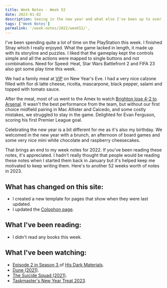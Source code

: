 ```yaml
---
title: Week Notes - Week 52
date: 2023-01-02
description: Seeing in the new year and what else I've been up to over the last seven days.
tags: ['Week Notes']
permalink: '/week-notes/2022/week52/',
---
```


I've been spending quite a lot of time on the PlayStation this week. I finished Stray which I really enjoyed. What the game lacked in length, it made up with its storyline and puzzles. I liked that the gameplay kept the controls simple and all the actions were mapped to single buttons and not combinations. Need for Speed: Heat, Star Wars Battlefront 2 and FIFA 23 also got some play time this week.

We had a family meal at [VIP](https://pizzavip.co.uk/) on New Year's Eve. I had a very nice calzone filled with fior di latte cheese, ricotta, mascarpone, black pepper, salami and topped with tomato sauce. 

After the meal, most of us went to the Amex to watch [Brighton lose 4-2 to Arsenal](https://www.brightonandhovealbion.com/news/3002690/brave-albion-beaten-by-the-leaders). It wasn't the best performance from the team, but without our first choice midfield pairing in Mac Allister and Caicedo, and some costly mistakes, we struggled to stay in the game. Delighted for Evan Ferguson, scoring his first Premier League goal.

Celebrating the new year is a bit different for me as it's also my birthday. We welcomed in the new year with a brunch, an afternoon of board games and some very nice mini white chocolate and raspberry cheesecakes.

That brings an end to my week notes for 2022. If you've been reading these notes, it's appreciated. I hadn't really thought that people would be reading these notes when I started them back in January but it's helped keep me motivated to keep writing them. Here's to another 52 weeks worth of notes in 2023.


## What has changed on this site:

- I created a new template for pages that show when they were last updated.
- I updated the [Colophon page](/colophon/).

## What I've been reading:

- I didn't read any books this week.

## What I've been watching:

- [Episode 2 in Season 3 ](https://www.themoviedb.org/tv/68507-his-dark-materials/season/3/episode/2) of [His Dark Materials](https://www.themoviedb.org/tv/68507-his-dark-materials).
- [Dune (2021)](https://www.themoviedb.org/movie/438631-dune).
- [The Suicide Squad (2021)](https://www.themoviedb.org/movie/436969-the-suicide-squad).
- [Taskmaster's New Year Treat 2023](https://www.comedy.co.uk/tv/taskmaster/episodes/2023/1/).
